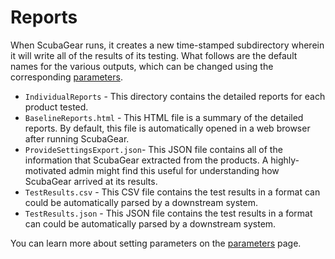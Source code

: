 # Reports

When ScubaGear runs, it creates a new time-stamped subdirectory wherein it will write all of the results of its testing. What follows are the default names for the various outputs, which can be changed using the corresponding [parameters](../configuration/parameters.md).

* `IndividualReports` - This directory contains the detailed reports for each product tested.
* `BaselineReports.html` - This HTML file is a summary of the detailed reports. By default, this file is automatically opened in a web browser after running ScubaGear.
* `ProvideSettingsExport.json`- This JSON file contains all of the information that ScubaGear extracted from the products.  A highly-motivated admin might find this useful for understanding how ScubaGear arrived at its results.
* `TestResults.csv` - This CSV file contains the test results in a format can could be automatically parsed by a downstream system.
* `TestResults.json` - This JSON file contains the test results in a format can could be automatically parsed by a downstream system.

You can learn more about setting parameters on the [parameters](../configuration/parameters.md) page.